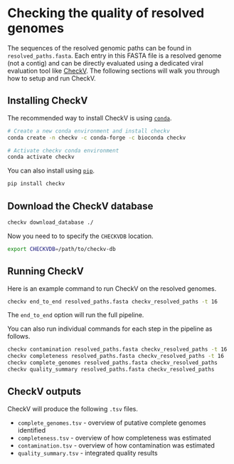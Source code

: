 # Checking the quality of resolved genomes

The sequences of the resolved genomic paths can be found in `resolved_paths.fasta`. Each entry in this FASTA file is a resolved genome (not a contig) and can be directly evaluated using a dedicated viral evaluation tool like [CheckV](https://bitbucket.org/berkeleylab/checkv/src/master/). The following sections will walk you through how to setup and run CheckV.

## Installing CheckV

The recommended way to install CheckV is using [`conda`](https://docs.conda.io/en/latest/).

```bash
# Create a new conda environment and install checkv
conda create -n checkv -c conda-forge -c bioconda checkv

# Activate checkv conda environment
conda activate checkv
```

You can also install using [`pip`](https://pip.pypa.io/en/stable/).

```bash
pip install checkv
```

## Download the CheckV database

```bash
checkv download_database ./
```

Now you need to to specify the `CHECKVDB` location.

```bash
export CHECKVDB=/path/to/checkv-db
```

## Running CheckV

Here is an example command to run CheckV on the resolved genomes.

```bash
checkv end_to_end resolved_paths.fasta checkv_resolved_paths -t 16
```

The `end_to_end` option will run the full pipeline.

You can also run individual commands for each step in the pipeline as follows.

```bash
checkv contamination resolved_paths.fasta checkv_resolved_paths -t 16
checkv completeness resolved_paths.fasta checkv_resolved_paths -t 16
checkv complete_genomes resolved_paths.fasta checkv_resolved_paths
checkv quality_summary resolved_paths.fasta checkv_resolved_paths
```

## CheckV outputs

CheckV will produce the following `.tsv` files.

* `complete_genomes.tsv` - overview of putative complete genomes identified
* `completeness.tsv` - overview of how completeness was estimated
* `contamination.tsv` - overview of how contamination was estimated
* `quality_summary.tsv` - integrated quality results